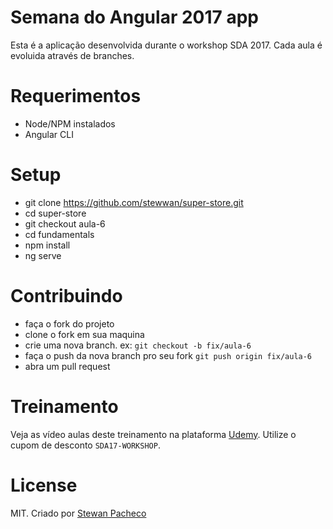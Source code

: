 # Semana do Angular 2017 app

Esta é a aplicação desenvolvida durante o workshop SDA 2017. Cada aula é evoluida através de branches.

# Requerimentos

- Node/NPM instalados
- Angular CLI

# Setup

- git clone https://github.com/stewwan/super-store.git
- cd super-store
- git checkout aula-6
- cd fundamentals
- npm install
- ng serve

# Contribuindo

- faça o fork do projeto
- clone o fork em sua maquina
- crie uma nova branch. ex: `git checkout -b fix/aula-6`
- faça o push da nova branch pro seu fork `git push origin fix/aula-6`
- abra um pull request

# Treinamento

Veja as vídeo aulas deste treinamento na plataforma [Udemy](https://www.udemy.com/semana-do-angular-2017). Utilize o cupom de desconto `SDA17-WORKSHOP`.

# License

MIT. Criado por [Stewan Pacheco](https://stewan.io)




